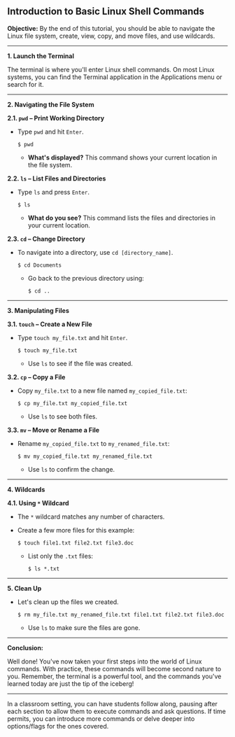
## **Introduction to Basic Linux Shell Commands**

**Objective:** By the end of this tutorial, you should be able to navigate the Linux file system, create, view, copy, and move files, and use wildcards.

---

**1. Launch the Terminal**

The terminal is where you'll enter Linux shell commands. On most Linux systems, you can find the Terminal application in the Applications menu or search for it. 

---

**2. Navigating the File System**

**2.1. `pwd` – Print Working Directory**

- Type `pwd` and hit `Enter`. 
  ```
  $ pwd
  ```

  - **What's displayed?** This command shows your current location in the file system.

**2.2. `ls` – List Files and Directories**

- Type `ls` and press `Enter`.
  ```
  $ ls
  ```

  - **What do you see?** This command lists the files and directories in your current location.

**2.3. `cd` – Change Directory**

- To navigate into a directory, use `cd [directory_name]`. 
  ```
  $ cd Documents
  ```

  - Go back to the previous directory using:
    ```
    $ cd ..
    ```

---

**3. Manipulating Files**

**3.1. `touch` – Create a New File**

- Type `touch my_file.txt` and hit `Enter`.
  ```
  $ touch my_file.txt
  ```

  - Use `ls` to see if the file was created.

**3.2. `cp` – Copy a File**

- Copy `my_file.txt` to a new file named `my_copied_file.txt`:
  ```
  $ cp my_file.txt my_copied_file.txt
  ```

  - Use `ls` to see both files.

**3.3. `mv` – Move or Rename a File**

- Rename `my_copied_file.txt` to `my_renamed_file.txt`:
  ```
  $ mv my_copied_file.txt my_renamed_file.txt
  ```

  - Use `ls` to confirm the change.

---

**4. Wildcards**

**4.1. Using `*` Wildcard**

- The `*` wildcard matches any number of characters.
- Create a few more files for this example:
  ```
  $ touch file1.txt file2.txt file3.doc
  ```

  - List only the `.txt` files:
    ```
    $ ls *.txt
    ```

---

**5. Clean Up**

- Let's clean up the files we created.
  ```
  $ rm my_file.txt my_renamed_file.txt file1.txt file2.txt file3.doc
  ```

  - Use `ls` to make sure the files are gone.

---

**Conclusion:**

Well done! You've now taken your first steps into the world of Linux commands. With practice, these commands will become second nature to you. Remember, the terminal is a powerful tool, and the commands you've learned today are just the tip of the iceberg!

---

In a classroom setting, you can have students follow along, pausing after each section to allow them to execute commands and ask questions. If time permits, you can introduce more commands or delve deeper into options/flags for the ones covered.